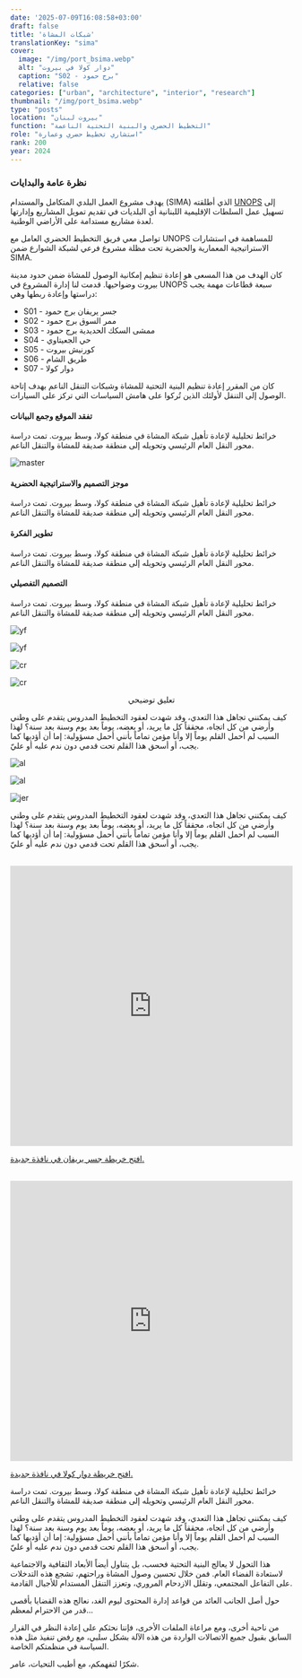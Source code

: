 ```yaml
---
date: '2025-07-09T16:08:58+03:00'
draft: false
title: 'شبكات المشاة'
translationKey: "sima"
cover:
  image: "/img/port_bsima.webp"
  alt: "دوار كولا في بيروت"
  caption: "S02 - برج حمود"
  relative: false 
categories: ["urban", "architecture", "interior", "research"]
thumbnail: "/img/port_bsima.webp"
type: "posts"
location: "بيروت لبنان"
function: "التخطيط الحضري والبنية التحتية الناعمة"
role: "استشاري تخطيط حضري وعمارة"
rank: 200
year: 2024
---
```


### نظرة عامة والبدايات

يهدف مشروع العمل البلدي المتكامل والمستدام (SIMA) الذي أطلقته [UNOPS](https://lebanon.un.org/en/227264-unops-launches-two-call-proposals-lebanon) إلى تسهيل عمل السلطات الإقليمية اللبنانية أي البلديات في تقديم تمويل المشاريع وإدارتها لعدة مشاريع مستدامة على الأراضي الوطنية.

تواصل معي فريق التخطيط الحضري العامل مع UNOPS للمساهمة في استشارات الاستراتيجية المعمارية والحضرية تحت مظلة مشروع فرعي لشبكة الشوارع ضمن SIMA.

كان الهدف من هذا المسعى هو إعادة تنظيم إمكانية الوصول للمشاة ضمن حدود مدينة بيروت وضواحيها. قدمت لنا إدارة المشروع في UNOPS سبعة قطاعات مهمة يجب دراستها وإعادة ربطها وهي:
- S01 - جسر يريفان برج حمود
- S02 - ممر السوق برج حمود
- S03 - ممشى السكك الحديدية برج حمود
- S04 - حي الجعيتاوي
- S05 - كورنيش بيروت
- S06 - طريق الشام
- S07 - دوار كولا

كان من المقرر إعادة تنظيم البنية التحتية للمشاة وشبكات التنقل الناعم بهدف إتاحة الوصول إلى التنقل لأولئك الذين تُركوا على هامش السياسات التي تركز على السيارات.

#### تفقد الموقع وجمع البيانات

خرائط تحليلية لإعادة تأهيل شبكة المشاة في منطقة كولا، وسط بيروت. تمت دراسة محور النقل العام الرئيسي وتحويله إلى منطقة صديقة للمشاة والتنقل الناعم.

![master](/img/ma.webp)

#### موجز التصميم والاستراتيجية الحضرية

خرائط تحليلية لإعادة تأهيل شبكة المشاة في منطقة كولا، وسط بيروت. تمت دراسة محور النقل العام الرئيسي وتحويله إلى منطقة صديقة للمشاة والتنقل الناعم.

#### تطوير الفكرة

خرائط تحليلية لإعادة تأهيل شبكة المشاة في منطقة كولا، وسط بيروت. تمت دراسة محور النقل العام الرئيسي وتحويله إلى منطقة صديقة للمشاة والتنقل الناعم.

#### التصميم التفصيلي

خرائط تحليلية لإعادة تأهيل شبكة المشاة في منطقة كولا، وسط بيروت. تمت دراسة محور النقل العام الرئيسي وتحويله إلى منطقة صديقة للمشاة والتنقل الناعم.

![yf](/img/yf_sat.webp)

![yf](/img/yf.webp)

![cr](/img/cr_sat.webp)

![cr](/img/cr.webp)
<p align="center" font-style="bold">تعليق توضيحي</p>

كيف يمكنني تجاهل هذا التعدي، وقد شهدت لعقود التخطيط المدروس يتقدم على وطني وأرضي من كل اتجاه، محققاً كل ما يريد، أو بعضه، يوماً بعد يوم وسنة بعد سنة؟ لهذا السبب لم أحمل القلم يوماً إلا وأنا مؤمن تماماً بأنني أحمل مسؤولية: إما أن أؤديها كما يجب، أو أسحق هذا القلم تحت قدمي دون ندم عليه أو عليّ.

![al](/img/br.webp)

![al](/img/br2.webp)

![jer](/img/jer.webp)

كيف يمكنني تجاهل هذا التعدي، وقد شهدت لعقود التخطيط المدروس يتقدم على وطني وأرضي من كل اتجاه، محققاً كل ما يريد، أو بعضه، يوماً بعد يوم وسنة بعد سنة؟ لهذا السبب لم أحمل القلم يوماً إلا وأنا مؤمن تماماً بأنني أحمل مسؤولية: إما أن أؤديها كما يجب، أو أسحق هذا القلم تحت قدمي دون ندم عليه أو عليّ.

<br>
<iframe src="https://sima-yf.netlify.app" width="100%" height="500" style="border: none;"></iframe>
<br>

<a href="https://sima-yf.netlify.app" target="_blank">افتح خريطة جسر يريفان في نافذة جديدة.</a>

<br>
<iframe src="https://sima-cr.netlify.app" width="100%" height="500" style="border: none;"></iframe>
<br>

<a href="https://sima-cr.netlify.app" target="_blank">افتح خريطة دوار كولا في نافذة جديدة.</a>

خرائط تحليلية لإعادة تأهيل شبكة المشاة في منطقة كولا، وسط بيروت. تمت دراسة محور النقل العام الرئيسي وتحويله إلى منطقة صديقة للمشاة والتنقل الناعم.

كيف يمكنني تجاهل هذا التعدي، وقد شهدت لعقود التخطيط المدروس يتقدم على وطني وأرضي من كل اتجاه، محققاً كل ما يريد، أو بعضه، يوماً بعد يوم وسنة بعد سنة؟ لهذا السبب لم أحمل القلم يوماً إلا وأنا مؤمن تماماً بأنني أحمل مسؤولية: إما أن أؤديها كما يجب، أو أسحق هذا القلم تحت قدمي دون ندم عليه أو عليّ.

هذا التحول لا يعالج البنية التحتية فحسب، بل يتناول أيضاً الأبعاد الثقافية والاجتماعية لاستعادة الفضاء العام. فمن خلال تحسين وصول المشاة وراحتهم، تشجع هذه التدخلات على التفاعل المجتمعي، وتقلل الازدحام المروري، وتعزز التنقل المستدام للأجيال القادمة.

حول أصل الجانب العائد من قواعد إدارة المحتوى ليوم الغد، نعالج هذه القضايا بأقصى قدر من الاحترام لمعظم...

من ناحية أخرى، ومع مراعاة الملفات الأخرى، فإننا نحثكم على إعادة النظر في القرار السابق بقبول جميع الاتصالات الواردة من هذه الآلة بشكل سلبي، مع رفض تنفيذ مثل هذه السياسة في منظمتكم الخاصة.

شكرًا لتفهمكم،
مع أطيب التحيات،
عامر.